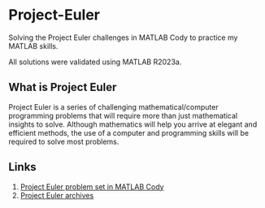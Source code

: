 # Project-Euler
Solving the Project Euler challenges in MATLAB Cody to practice my MATLAB skills. 

All solutions were validated using MATLAB R2023a. 

## What is Project Euler
Project Euler is a series of challenging mathematical/computer programming problems that will require more than just mathematical insights to solve. Although mathematics will help you arrive at elegant and efficient methods, the use of a computer and programming skills will be required to solve most problems.

## Links
1. [Project Euler problem set in MATLAB Cody](https://www.mathworks.com/matlabcentral/cody/groups/48)
2. [Project Euler archives](https://projecteuler.net/archives)